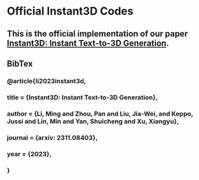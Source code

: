 # Official Instant3D Codes
## This is the official implementation of our paper [Instant3D: Instant Text-to-3D Generation](https://arxiv.org/abs/2311.08403).
## BibTex
### @article{li2023instant3d,
###  title     = {Instant3D: Instant Text-to-3D Generation},
###  author    = {Li, Ming and Zhou, Pan and Liu, Jia-Wei, and Keppo, Jussi and Lin, Min and Yan, Shuicheng and Xu, Xiangyu},
###  journal   = {arxiv: 2311.08403},
###  year      = {2023},
### }
